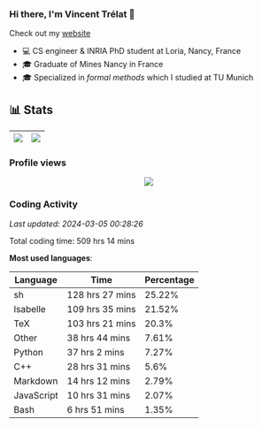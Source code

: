### Hi there, I'm Vincent Trélat 👋

Check out my [website](https://vtrelat.github.io)

-   💻 CS engineer & INRIA PhD student at Loria, Nancy, France
-   🎓 Graduate of Mines Nancy in France
-   🎓 Specialized in _formal methods_ which I studied at TU Munich

## 📊 **Stats**

| <img align="center" src="https://readme-stats.clckblog.space/api?username=VTrelat&show_icons=true&include_all_commits=true&theme=tokyonight&hide_border=true" /> | <img align="center" src="https://readme-stats.clckblog.space/api/top-langs/?username=VTrelat&layout=compact&theme=tokyonight&hide_border=true" /> |
| ---------------------------------------------------------------------------------------------------------------------------------------------------------------- | ------------------------------------------------------------------------------------------------------------------------------------------------- |

### Profile views

<p align="center">
 <img src="https://profile-counter.glitch.me/VTrelat/count.svg" />
</p>

<!--automations-->
### Coding Activity
_Last updated: 2024-03-05 00:28:26_

Total coding time: 509 hrs 14 mins

**Most used languages**:

| Language | Time | Percentage |
| ------------- | ------------- | ------------- |
| sh | 128 hrs 27 mins | 25.22% |
| Isabelle | 109 hrs 35 mins | 21.52% |
| TeX | 103 hrs 21 mins | 20.3% |
| Other | 38 hrs 44 mins | 7.61% |
| Python | 37 hrs 2 mins | 7.27% |
| C++ | 28 hrs 31 mins | 5.6% |
| Markdown | 14 hrs 12 mins | 2.79% |
| JavaScript | 10 hrs 31 mins | 2.07% |
| Bash | 6 hrs 51 mins | 1.35% |

